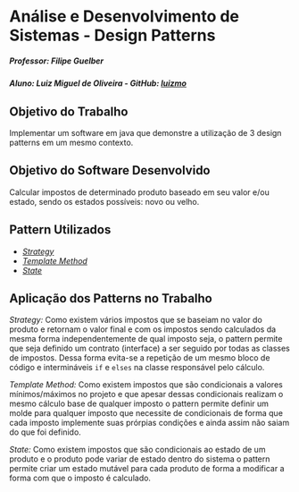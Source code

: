 # Análise e Desenvolvimento de Sistemas - Design Patterns

##### Professor: Filipe Guelber
##### Aluno: Luiz Miguel de Oliveira - GitHub: [luizmo](https://github.com/luizmo)

## Objetivo do Trabalho

Implementar um software em java que demonstre a utilização de 3 design patterns em um mesmo contexto.

## Objetivo do Software Desenvolvido

Calcular impostos de determinado produto baseado em seu valor e/ou estado, sendo os estados possíveis: novo ou velho.

## Pattern Utilizados

- *[Strategy](https://refactoring.guru/pt-br/design-patterns/strategy)*
- *[Template Method](https://refactoring.guru/pt-br/design-patterns/template-method)*
- *[State](https://refactoring.guru/pt-br/design-patterns/state)*

## Aplicação dos Patterns no Trabalho
*Strategy:* Como existem vários impostos que se baseiam no valor do produto e retornam o valor final e com os impostos sendo calculados da mesma forma independentemente de qual imposto seja, o pattern permite que seja definido um contrato (interface) a ser seguido por todas as classes de impostos. Dessa forma evita-se a repetição de um mesmo bloco de código e intermináveis ``if`` e ``elses`` na classe responsável pelo cálculo.

*Template Method:* Como existem impostos que são condicionais a valores mínimos/máximos no projeto e que apesar dessas condicionais realizam o mesmo cálculo base de qualquer imposto o pattern permite definir um molde para qualquer imposto que necessite de condicionais de forma que cada imposto implemente suas prórpias condições e ainda assim não saiam do que foi definido.

*State:* Como existem impostos que são condicionais ao estado de um produto e o produto pode variar de estado dentro do sistema o pattern permite criar um estado mutável para cada produto de forma a modificar a forma com que o imposto é calculado.
